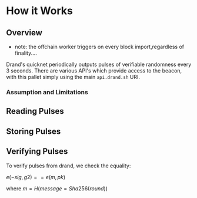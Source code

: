 # How it Works

## Overview
* note: the offchain worker triggers on every block import,regardless of finality....

Drand's quicknet periodically outputs pulses of verifiable randomness every 3 seconds. There are various API's which provide access to the beacon, with this pallet simply using the main `api.drand.sh` URI.

### Assumption and Limitations

## Reading Pulses

## Storing Pulses

## Verifying Pulses

To verify pulses from drand, we check the equality: 

$e(-sig, g2) == e(m, pk)$ 

where $m = H(message = Sha256(round))$
